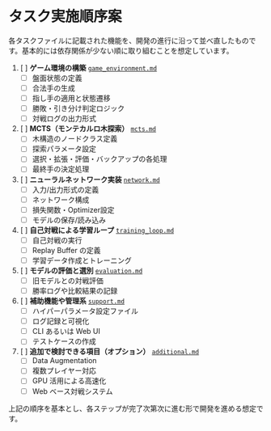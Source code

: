 # タスク実施順序案

各タスクファイルに記載された機能を、開発の進行に沿って並べ直したものです。基本的には依存関係が少ない順に取り組むことを想定しています。

1. [ ] **ゲーム環境の構築** [`game_environment.md`](game_environment.md)
   - [ ] 盤面状態の定義
   - [ ] 合法手の生成
   - [ ] 指し手の適用と状態遷移
   - [ ] 勝敗・引き分け判定ロジック
   - [ ] 対戦ログの出力形式

2. [ ] **MCTS（モンテカルロ木探索）** [`mcts.md`](mcts.md)
   - [ ] 木構造のノードクラス定義
   - [ ] 探索パラメータ設定
   - [ ] 選択・拡張・評価・バックアップの各処理
   - [ ] 最終手の決定処理

3. [ ] **ニューラルネットワーク実装** [`network.md`](network.md)
   - [ ] 入力/出力形式の定義
   - [ ] ネットワーク構成
   - [ ] 損失関数・Optimizer設定
   - [ ] モデルの保存/読み込み

4. [ ] **自己対戦による学習ループ** [`training_loop.md`](training_loop.md)
   - [ ] 自己対戦の実行
   - [ ] Replay Buffer の定義
   - [ ] 学習データ作成とトレーニング

5. [ ] **モデルの評価と選別** [`evaluation.md`](evaluation.md)
   - [ ] 旧モデルとの対戦評価
   - [ ] 勝率ログや比較結果の記録

6. [ ] **補助機能や管理系** [`support.md`](support.md)
   - [ ] ハイパーパラメータ設定ファイル
   - [ ] ログ記録と可視化
   - [ ] CLI あるいは Web UI
   - [ ] テストケースの作成

7. [ ] **追加で検討できる項目（オプション）** [`additional.md`](additional.md)
   - [ ] Data Augmentation
   - [ ] 複数プレイヤー対応
   - [ ] GPU 活用による高速化
   - [ ] Web ベース対戦システム

上記の順序を基本とし、各ステップが完了次第次に進む形で開発を進める想定です。
